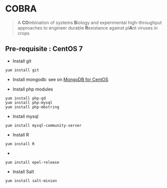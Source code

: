 COBRA
===========================

> A **CO**mbination of systems **B**iology and experimental high-throughput approaches to engineer durable **R**esistance against pl**A**nt
viruses in crops



## Pre-requisite : CentOS 7

* Install git
```
yum install git
```

* Install mongodb: see on [MongoDB for CentOS](https://docs.mongodb.com/manual/tutorial/install-mongodb-on-red-hat/#configure-the-package-management-system-yum)

* Install php modules
```
yum install php-gd
yum install php-mysql
yum install php-mbstring
```

* Install mysql
```
yum install mysql-community-server
```

* Install R
```
yum install R
```

*
```
yum install epel-release
```

* Install Salt
```
yum install salt-minion
```
